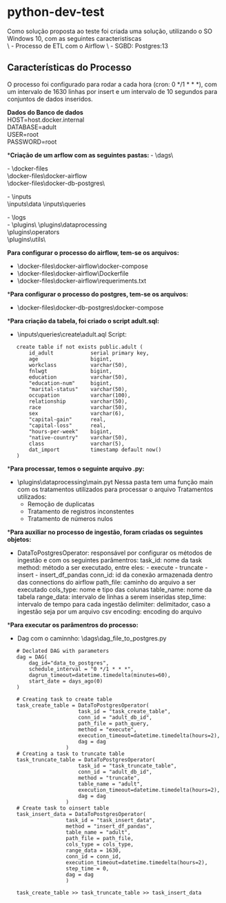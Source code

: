 # python-dev-test

Como solução proposta ao teste foi criada uma solução, utilizando o SO Windows 10, com as seguintes caracteristiscas<br>
\    - Processo de ETL com o Airflow
\    - SGBD: Postgres:13

## Características do Processo

O processo foi configurado para rodar a cada hora (cron: 0 */1 * * *), com um intervalo de 1630 linhas por insert e um intervalo de 10 segundos para conjuntos de dados inseridos.

<b>Dados do Banco de dados</b><br>
    HOST=host.docker.internal<br>
    DATABASE=adult<br>
    USER=root<br>
    PASSWORD=root

*<b>Criação de um arflow com as seguintes pastas: </b>
 \- \dags\
 
 \- \docker-files\
   \docker-files\docker-airflow\
   \docker-files\docker-db-postgres\

 \- \inputs\
   \inputs\data
   \inputs\queries 

 \- \logs\
 \- \plugins\ 
   \plugins\dataprocessing\
   \plugins\operators\
   \plugins\utils\

<b> Para configurar o processo do airflow, tem-se os arquivos: </b>
 - \docker-files\docker-airflow\docker-compose
 - \docker-files\docker-airflow\Dockerfile
 - \docker-files\docker-airflow\requeriments.txt

*<b>Para configurar o processo do postgres, tem-se os arquivos: </b>
 - \docker-files\docker-db-postgres\docker-compose

*<b>Para criação da tabela, foi criado o script adult.sql: </b>
 - \inputs\queries\create\adult.aql
 Script:
 ```
    create table if not exists public.adult (
        id_adult            serial primary key,
        age                 bigint,
        workclass           varchar(50),
        fnlwgt              bigint,
        education           varchar(50),
        "education-num"     bigint,
        "marital-status"    varchar(50),
        occupation          varchar(100),
        relationship        varchar(50),
        race                varchar(50),
        sex                 varchar(6),
        "capital-gain"      real,
        "capital-loss"      real,
        "hours-per-week"    bigint,
        "native-country"    varchar(50),
        class               varchar(5),
        dat_import          timestamp default now()
    )
 ```


*<b>Para processar, temos o seguinte arquivo .py:</b>
 - \plugins\dataprocessing\main.pyt
 Nessa pasta tem uma função main com os tratamentos utilizados para processar o arquivo
 Tratamentos utilizados:
    - Remoção de duplicatas
    - Tratamento de registros inconstentes
    - Tratamento de números nulos

*<b>Para auxiliar no processo de ingestão, foram criadas os seguintes objetos:</b>
- DataToPostgresOperator: responsável por configurar os métodos de ingestão e com os seguintes parâmentros:
        task_id: nome da task 
        method: método a ser executado, entre eles:
            - execute
            - truncate
            - insert
            - insert_df_pandas 
        conn_id: id da conexão armazenada dentro das connections do airflow
        path_file: caminho do arquivo a ser executado
        cols_type: nome e tipo das colunas 
        table_name: nome da tabela 
        range_data: intervalo de linhas a serem inseridas
        step_time: intervalo de tempo para cada ingestão
        delimiter: delimitador, caso a ingestão seja por um arquivo csv
        encoding: encoding do arquivo

*<b>Para executar os parâmentros do processo:</b>
 - Dag com o caminnho: \dags\dag_file_to_postgres.py
 ```
    # Declated DAG with parameters
    dag = DAG(
        dag_id="data_to_postgres",
        schedule_interval = "0 */1 * * *",
        dagrun_timeout=datetime.timedelta(minutes=60),
        start_date = days_ago(0)
    ) 

    # Creating task to create table
    task_create_table = DataToPostgresOperator(
                        task_id = "task_create_table",
                        conn_id = "adult_db_id",
                        path_file = path_query,
                        method = "execute",
                        execution_timeout=datetime.timedelta(hours=2),
                        dag = dag
                    )
    # Creating a task to truncate table
    task_truncate_table = DataToPostgresOperator(
                        task_id = "task_truncate_table",
                        conn_id = "adult_db_id",
                        method = "truncate",
                        table_name = "adult",
                        execution_timeout=datetime.timedelta(hours=2),
                        dag = dag
                    )
    # Create task to oinsert table
    task_insert_data = DataToPostgresOperator(
                    task_id = "task_insert_data",
                    method = "insert_df_pandas",
                    table_name = "adult",
                    path_file = path_file,
                    cols_type = cols_type,
                    range_data = 1630,
                    conn_id = conn_id,
                    execution_timeout=datetime.timedelta(hours=2),
                    step_time = 0,
                    dag = dag   
                    )

    task_create_table >> task_truncate_table >> task_insert_data
 ```
